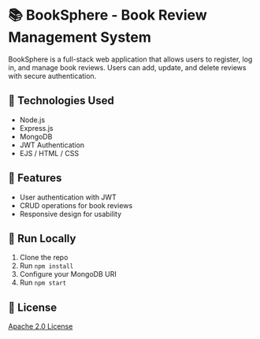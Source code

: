 # 📚 BookSphere - Book Review Management System

BookSphere is a full-stack web application that allows users to register, log in, and manage book reviews. Users can add, update, and delete reviews with secure authentication.

## 🔧 Technologies Used
- Node.js
- Express.js
- MongoDB
- JWT Authentication
- EJS / HTML / CSS

## 🚀 Features
- User authentication with JWT
- CRUD operations for book reviews
- Responsive design for usability

## 🧪 Run Locally
1. Clone the repo  
2. Run `npm install`  
3. Configure your MongoDB URI  
4. Run `npm start`  

## 📌 License
[Apache 2.0 License](LICENSE)

